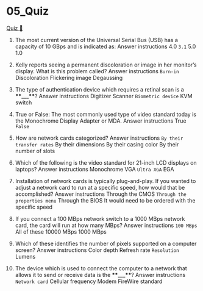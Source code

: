 # 05_Quiz

[Quiz &#128279;](https://alison.com/topic/learn/84217/review-quiz)

1. The most current version of the Universal Serial Bus (USB) has a capacity of 10 GBps and is indicated as:
   Answer instructions
   4.0
   `3.1`
   5.0
   1.0

2. Kelly reports seeing a permanent discoloration or image in her monitor’s display. What is this problem called?
   Answer instructions
   `Burn-in`
   Discoloration
   Flickering image
   Degaussing

3. The type of authentication device which requires a retinal scan is a **\*\***\_\_\_**\*\***?
   Answer instructions
   Digitizer
   Scanner
   `Biometric device`
   KVM switch

4. True or False: The most commonly used type of video standard today is the Monochrome Display Adapter or MDA.
   Answer instructions
   True
   `False`

5. How are network cards categorized?
   Answer instructions
   `By their transfer rates`
   By their dimensions
   By their casing color
   By their number of slots

6. Which of the following is the video standard for 21-inch LCD displays on laptops?
   Answer instructions
   Monochrome
   VGA
   `Ultra XGA`
   EGA

7. Installation of network cards is typically plug-and-play. If you wanted to adjust a network card to run at a specific speed, how would that be accomplished?
   Answer instructions
   Through the CMOS
   `Through the properties menu`
   Through the BIOS
   It would need to be ordered with the specific speed

8. If you connect a 100 MBps network switch to a 1000 MBps network card, the card will run at how many MBps?
   Answer instructions
   `100 MBps`
   All of these
   10000 MBps
   1000 MBps

9. Which of these identifies the number of pixels supported on a computer screen?
   Answer instructions
   Color depth
   Refresh rate
   `Resolution`
   Lumens

10. The device which is used to connect the computer to a network that allows it to send or receive data is the **\*\***\_\_\_**\*\***?
    Answer instructions
    `Network card`
    Cellular frequency
    Modem
    FireWire standard
